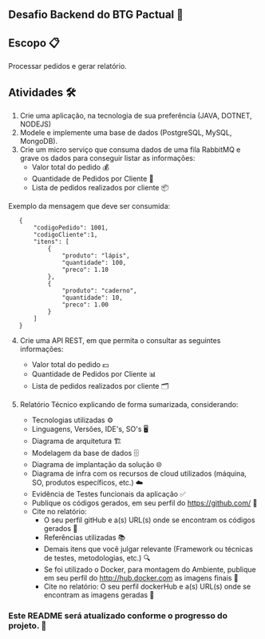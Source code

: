 ## Desafio Backend do BTG Pactual 🚀

## Escopo 📋
Processar pedidos e gerar relatório.

## Atividades 🛠️
1. Crie uma aplicação, na tecnologia de sua preferência (JAVA, DOTNET, NODEJS)
2. Modele e implemente uma base de dados (PostgreSQL, MySQL, MongoDB).
3. Crie um micro serviço que consuma dados de uma fila RabbitMQ e grave os dados para conseguir listar as informações:
   - Valor total do pedido 💰
   - Quantidade de Pedidos por Cliente 👤
   - Lista de pedidos realizados por cliente 📦

Exemplo da mensagem que deve ser consumida:

```
   {
       "codigoPedido": 1001,
       "codigoCliente":1,
       "itens": [
           {
               "produto": "lápis",
               "quantidade": 100,
               "preco": 1.10
           },
           {
               "produto": "caderno",
               "quantidade": 10,
               "preco": 1.00
           }
       ]
   }
```


4. Crie uma API REST, em que permita o consultar as seguintes informações:
   - Valor total do pedido 💵
   - Quantidade de Pedidos por Cliente 📊
   - Lista de pedidos realizados por cliente 🗂️
   

5. Relatório Técnico explicando de forma sumarizada, considerando:
   - Tecnologias utilizadas ⚙️
   - Linguagens, Versões, IDE's, SO's 🖥️
   - Diagrama de arquitetura 🏗️
   - Modelagem da base de dados 🗄️
   - Diagrama de implantação da solução 🌐
   - Diagrama de infra com os recursos de cloud utilizados (máquina, SO, produtos específicos, etc.) ☁️
   - Evidência de Testes funcionais da aplicação ✅
   - Publique os códigos gerados, em seu perfil do https://github.com/ 📂
   - Cite no relatório: 
     - O seu perfil gitHub e a(s) URL(s) onde se encontram os códigos gerados 🔗
     - Referências utilizadas 📚
     - Demais itens que você julgar relevante (Framework ou técnicas de testes, metodologias, etc.) 🔍
     - Se foi utilizado o Docker, para montagem do Ambiente, publique em seu perfil do http://hub.docker.com as imagens finais 🐳
     - Cite no relatório: O seu perfil dockerHub e a(s) URL(s) onde se encontram as imagens geradas 🔗
    
### Este README será atualizado conforme o progresso do projeto. 🔄
